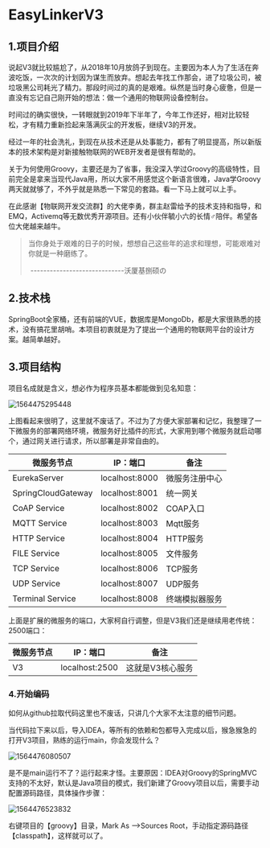 # EasyLinkerV3

## 1.项目介绍

​        说起V3就比较尴尬了，从2018年10月放鸽子到现在。主要因为本人为了生活在奔波吃饭，一次次的计划因为谋生而放弃。想起去年找工作那会，进了垃圾公司，被垃圾黑公司耗光了精力。那段时间过的真的是艰难。纵然是当时身心疲惫，但是一直没有忘记自己刚开始的想法：做一个通用的物联网设备控制台。

​         时间过的确实很快，一转眼就到2019年下半年了，今年工作还好，相对比较轻松，才有精力重新捡起来落满灰尘的开发板，继续V3的开发。

​         经过一年的社会洗礼，到现在从技术还是从处事能力，都有了明显提高，所以新版本的技术架构是对新接触物联网的WEB开发者是很有帮助的。

​        关于为何使用Groovy，主要还是为了省事，我没深入学过Groovy的高级特性，目前完全是拿来当现代Java用，所以大家不用感觉这个新语言很难，Java学Groovy两天就就够了，不外乎就是熟悉一下常见的套路。看一下马上就可以上手。

​        在此感谢【物联网开发交流群】的大佬李勇，群主赵雷给予的技术支持和指导，和EMQ，Activemq等无数优秀开源项目。还有小伙伴毓小六的长情♂陪伴。希望各位大佬越来越牛。

> 当你身处于艰难的日子的时候，想想自己这些年的追求和理想，可能艰难对你就是一种磨练了。
>
> ​                                                                                                                 -----------------------------沃厦基捌硕の

## 2.技术栈

​        SpringBoot全家桶，还有前端的VUE，数据库是MongoDb，都是大家很熟悉的技术，没有搞花里胡哨。本项目初衷就是为了提出一个通用的物联网平台的设计方案。越简单越好。

## 3.项目结构

项目名成就是含义，想必作为程序员基本都能做到见名知意：

![1564475295448](C:\Users\admin\Github\easyboot\doc_pic\1564475295448.png)

上图看起来很明了，这里就不废话了。不过为了方便大家部署和记忆，我整理了一下微服务的部署网络环境，微服务好比插件的形式，大家用到哪个微服务就启动哪个，通过网关进行请求，所以部署是非常自由的。

| 微服务节点         | IP：端口       | 备注           |
| ------------------ | -------------- | -------------- |
| EurekaServer       | localhost:8000 | 微服务注册中心 |
| SpringCloudGateway | localhost:8001 | 统一网关       |
| CoAP Service       | localhost:8002 | COAP入口       |
| MQTT Service       | localhost:8003 | Mqtt服务       |
| HTTP Service       | localhost:8004 | HTTP服务       |
| FILE Service       | localhost:8005 | 文件服务       |
| TCP Service        | localhost:8006 | TCP服务        |
| UDP Service        | localhost:8007 | UDP服务        |
| Terminal Service   | localhost:8008 | 终端模拟器服务 |

上面是扩展的微服务的端口，大家柯自行调整，但是V3我们还是继续用老传统：2500端口：

| 微服务节点 | IP：端口       | 备注             |
| ---------- | -------------- | ---------------- |
| V3         | localhost:2500 | 这就是V3核心服务 |

### 4.开始编码

如何从github拉取代码这里也不废话，只讲几个大家不太注意的细节问题。

当代码拉下来以后，导入IDEA，等所有的依赖和包都导入完成以后，猴急猴急的打开V3项目，熟练的运行main，你会发现什么？

![1564476080507](C:\Users\admin\AppData\Roaming\Typora\typora-user-images\1564476080507.png)

是不是main运行不了？运行起来才怪。主要原因：IDEA对Groovy的SpringMVC支持的不太好，默认是Java项目的模式，我们新建了Groovy项目以后，需要手动配置源码路径，具体操作步骤：

![1564476523832](C:\Users\admin\AppData\Roaming\Typora\typora-user-images\1564476523832.png)

右键项目的【groovy】目录，Mark As -->Sources Root，手动指定源码路径【classpath】，这样就可以了。